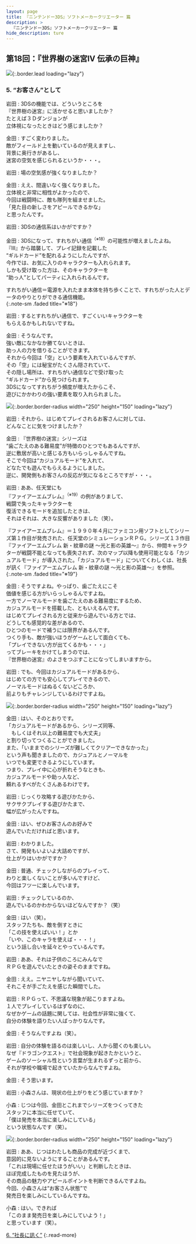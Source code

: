 ```yaml
---
layout: page
title: 『ニンテンドー3DS』ソフトメーカークリエーター 篇
description: >
  『ニンテンドー3DS』ソフトメーカークリエーター 篇
hide_description: ture
---
```


## 第18回：『世界樹の迷宮IV 伝承の巨神』

![](/interviews/jp/3ds/creators/vol1/img/mainvisual5.jpg){:.border.lead loading="lazy"}

### 5. “お客さん”として

岩田
: 3DSの機能では、どういうところを<br>『世界樹の迷宮』に活かせると思いましたか？<br>たとえば３Ｄダンジョンが<br>立体視になったときはどう感じましたか？

金田
: すごく変わりました。<br>敵がフィールド上を動いているのが見えますし、<br>背景に奥行きがあるし、<br>迷宮の空気を感じられるというか・・・。

岩田
: 場の空気感が強くなりましたか？

金田
: ええ、間違いなく強くなりました。<br>立体視と非常に相性がよかったので、<br>今回は戦闘時に、敵も隊列を組ませました。<br>「見た目の新しさをアピールできるかな」<br>と思ったんです。

岩田
: 3DSの通信系はいかがですか？

金田
: 3DSになって、すれちがい通信<sup>（※18）</sup>の可能性が増えましたよね。<br>『III』から踏襲して、プレイ記録を記載した<br>“ギルドカード”を配れるようにしたんですが、<br>今作では、お気に入りのキャラクターも入れられます。<br>しかも受け取った方は、そのキャラクターを<br>“助っ人”としてパーティに入れられるんです。

すれちがい通信＝電源を入れたまま本体を持ち歩くことで、すれちがった人とデータのやりとりができる通信機能。              
{:.note-sm .faded title="※18"}

岩田
: するとすれちがい通信で、すごくいいキャラクターを<br>もらえるかもしれないですね。

金田
: そうなんです。<br>強い敵になかなか勝てないときは、<br>助っ人の力を借りることができます。<br>それから今回は「空」という要素を入れているんですが、<br>その「空」には秘宝がたくさん隠されていて、<br>その隠し場所は、すれちがい通信などで受け取った<br>“ギルドカード”から見つけられます。<br>3DSになってすれちがう頻度が増えたからこそ、<br>遊びにかかわりの強い要素を取り入れられました。

![](/interviews/jp/3ds/creators/vol1/img/photo14.jpg){:.border.border-radius width="250" height="150" loading="lazy"}

岩田
: それから、はじめてプレイされるお客さんに対しては、<br>どんなことに気をつけましたか？

金田
: 『世界樹の迷宮』シリーズは<br>“歯ごたえのある難易度”が特徴のひとつでもあるんですが、<br>逆に敷居が高いと感じる方もいらっしゃるんですね。<br>そこで今回は“カジュアルモード”を入れて、<br>どなたでも遊んでもらえるようにしました。<br>逆に、開発側もお客さんの反応が気になるところですが・・・。

岩田
: ああ、任天堂にも<br>『ファイアーエムブレム』<sup>（※19）</sup>の例がありまして、<br>戦闘で失ったキャラクターを<br>復活できるモードを追加したときは、<br>それはそれは、大きな反響がありました（笑）。

『ファイアーエムブレム』＝１９９０年４月にファミコン用ソフトとしてシリーズ第１作目が発売された、任天堂のシミュレーションＲＰＧ。シリーズ１３作目『ファイアーエムブレム 新・紋章の謎 ～光と影の英雄～』から、仲間キャラクターが戦闘不能となっても喪失されず、次のマップ以降も使用可能となる「カジュアルモード」が導入された。「カジュアルモード」についてくわしくは、社長が訊く『ファイアーエムブレム 新・紋章の謎 ～光と影の英雄～』を参照。              
{:.note-sm .faded title="※19"}

金田
: そうですよね。やっぱり、歯ごたえにこそ<br>価値を感じる方がいらっしゃるんですよね。<br>一方でノーマルモードを歯ごたえのある難易度にするため、<br>カジュアルモードを搭載した、ともいえるんです。<br>はじめてプレイされる方と従来から遊んでいる方とでは、<br>どうしても感覚的な差があるので、<br>ひとつのモードで補うには限界があるんです。<br>つくり手も、敵が強いほうがゲームとして面白くても、<br>「プレイできない方が出てくるかも・・・」<br>ってブレーキをかけてしまうのでは、<br>『世界樹の迷宮』のよさをつぶすことになってしまいますから。

岩田
: でも、今回はカジュアルモードがあるから、<br>はじめての方でも安心してプレイできるので、<br>ノーマルモードはぬるくないどころか、<br>前よりもチャレンジしているわけですよね。

![](/interviews/jp/3ds/creators/vol1/img/photo15.jpg){:.border.border-radius width="250" height="150" loading="lazy"}

金田
: はい、そのとおりです。<br>「カジュアルモードがあるから、シリーズ同等、<br>　もしくはそれ以上の難易度でも大丈夫」<br>と割り切ってつくることができました。<br>また、「いままでのシリーズが難しくてクリアーできなかった」<br>という声も聞きましたので、カジュアルとノーマルを<br>いつでも変更できるようにしています。<br>つまり、プレイ中に心が折れそうなときも、<br>カジュアルモードや助っ人など、<br>頼れるすべがたくさんあるわけです。

岩田
: じっくり攻略する遊びかたから、<br>サクサクプレイする遊びかたまで、<br>幅が広がったんですね。

金田
: はい、ぜひお客さんのお好みで<br>遊んでいただければと思います。

岩田
: わかりました。<br>さて、開発もいよいよ大詰めですが、<br>仕上がりはいかがですか？

金田
: 普通、チェックしながらのプレイって、<br>わりと楽しくないことが多いんですけど、<br>今回はフツーに楽しんでいます。

岩田
: チェックしているのか、<br>遊んでいるのかわからないほどなんですか？（笑）

金田
: はい（笑）。<br>スタッフたちも、敵を倒すときに<br>「この技を使えばいい！」とか<br>「いや、このキャラを使えば・・・！」<br>という話し合いを延々とやっているんです。

岩田
: ああ、それは子供のころにみんなで<br>ＲＰＧを遊んでいたときの姿そのままですね。

金田
: ええ。ニヤニヤしながら聞いていて、<br>それこそが手ごたえを感じた瞬間でした。

岩田
: ＲＰＧって、不思議な現象が起こりますよね。<br>１人でプレイしているはずなのに、<br>なぜかゲームの話題に関しては、社会性が非常に強くて、<br>自分の体験を語りたい人ばっかりなんです。

金田
: そうなんですよね（笑）。

岩田
: 自分の体験を語るのは楽しいし、人から聞くのも楽しい。<br>なぜ『ドラゴンクエスト』で社会現象が起きたかというと、<br>ゲームのソーシャル性という言葉が生まれるずっと前から、<br>それが学校や職場で起きていたからなんですよね。

金田
: そう思います。

岩田
: 小森さんは、現状の仕上がりをどう感じていますか？

小森
: じつは今回、金田とこれまでシリーズをつくってきた<br>スタッフに本当に任せていて、<br>「僕は発売を本当に楽しみにしている」<br>という状態なんです（笑）。

![](/interviews/jp/3ds/creators/vol1/img/photo16.jpg){:.border.border-radius width="250" height="150" loading="lazy"}

岩田
: ああ、じつはわたしも商品の完成が近づくまで、<br>意図的に見ないようにすることがあるんです。<br>「これは現場に任せたほうがいい」と判断したときは、<br>ほぼ完成したものを見たほうが、<br>その商品の魅力やアピールポイントを判断できるんですよね。<br>今回、小森さんは“お客さん状態”で<br>発売日を楽しみにしているんですね。

小森
: はい。できれば<br>「このまま発売日を楽しみにしていよう！」<br>と思っています（笑）。

[6. “社長に訊く”](6.md)
{:.read-more}

